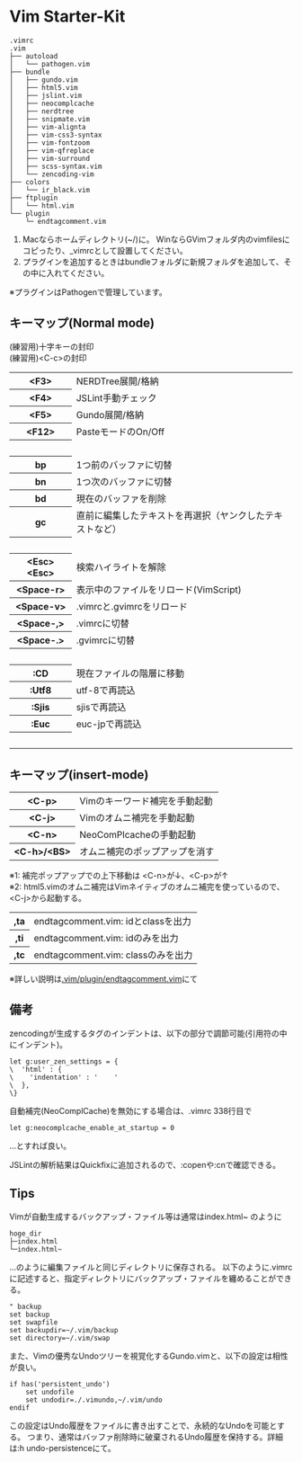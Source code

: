 Vim Starter-Kit
===================================

    .vimrc
    .vim
    ├── autoload
    │   └── pathogen.vim
    ├── bundle
    │   ├── gundo.vim
    │   ├── html5.vim
    │   ├── jslint.vim
    │   ├── neocomplcache
    │   ├── nerdtree
    │   ├── snipmate.vim
    │   ├── vim-alignta
    │   ├── vim-css3-syntax
    │   ├── vim-fontzoom
    │   ├── vim-qfreplace
    │   ├── vim-surround
    │   ├── scss-syntax.vim
    │   └── zencoding-vim
    ├── colors
    │   └── ir_black.vim
    ├── ftplugin
    │   └── html.vim
    └── plugin
        └─ endtagcomment.vim

1. Macならホームディレクトリ(~/)に。
   WinならGVimフォルダ内のvimfilesにコピったり、\_vimrcとして設置してください。
2. プラグインを追加するときはbundleフォルダに新規フォルダを追加して、その中に入れてください。

※プラグインはPathogenで管理しています。


## キーマップ(Normal mode)

(練習用)十字キーの封印<br />
(練習用)&lt;C-c&gt;の封印

<table>
<tr><th>&lt;F3&gt;</th><td>NERDTree展開/格納</td></tr>
<tr><th>&lt;F4&gt;</th><td>JSLint手動チェック</td></tr>
<tr><th>&lt;F5&gt;</th><td>Gundo展開/格納</td></tr>
<tr><th>&lt;F12&gt;</th><td>PasteモードのOn/Off</td></tr>

<tr><th>&nbsp;</th><td>&nbsp;</td></tr>

<tr><th>bp</th><td>1つ前のバッファに切替</td></tr>
<tr><th>bn</th><td>1つ次のバッファに切替</td></tr>
<tr><th>bd</th><td>現在のバッファを削除</td></tr>
<tr><th>gc</th><td>直前に編集したテキストを再選択（ヤンクしたテキストなど）</td></tr>

<tr><th>&nbsp;</th><td>&nbsp;</td></tr>

<tr><th>&lt;Esc&gt;&lt;Esc&gt;</th><td>検索ハイライトを解除</td></tr>
<tr><th>&lt;Space-r&gt;</th><td>表示中のファイルをリロード(VimScript)</td></tr>
<tr><th>&lt;Space-v&gt;</th><td>.vimrcと.gvimrcをリロード</td></tr>
<tr><th>&lt;Space-,&gt;</th><td>.vimrcに切替</td></tr>
<tr><th>&lt;Space-.&gt;</th><td>.gvimrcに切替</td></tr>

<tr><th>&nbsp;</th><td>&nbsp;</td></tr>

<tr><th>:CD</th><td>現在ファイルの階層に移動</td></tr>
<tr><th>:Utf8</th><td>utf-8で再読込</td></tr>
<tr><th>:Sjis</th><td>sjisで再読込</td></tr>
<tr><th>:Euc</th><td>euc-jpで再読込</td></tr>

<tr><th>&nbsp;</th><td>&nbsp;</td></tr>
</table>


## キーマップ(insert-mode)

<table>
<tr><th>&lt;C-p&gt;</th><td>Vimのキーワード補完を手動起動</td></tr>
<tr><th>&lt;C-j&gt;</th><td>Vimのオムニ補完を手動起動</td></tr>
<tr><th>&lt;C-n&gt;</th><td>NeoComPlcacheの手動起動</td></tr>
<tr><th>&lt;C-h&gt;/&lt;BS&gt;</th><td>オムニ補完のポップアップを消す</td></tr>
</table>

※1: 補完ポップアップでの上下移動は &lt;C-n&gt;が↓、&lt;C-p&gt;が↑<br />
※2: html5.vimのオムニ補完はVimネイティブのオムニ補完を使っているので、&lt;C-j&gt;から起動する。

<table>
<tr><th>,ta</th><td>endtagcomment.vim: idとclassを出力</td></tr>
<tr><th>,ti</th><td>endtagcomment.vim: idのみを出力</td></tr>
<tr><th>,tc</th><td>endtagcomment.vim: classのみを出力</td></tr>
</table>

※詳しい説明は[.vim/plugin/endtagcomment.vim](https://github.com/sigwyg/Vim-Starter-kit/blob/master/.vim/plugin/endtagcomment.vim)にて


## 備考

zencodingが生成するタグのインデントは、以下の部分で調節可能(引用符の中にインデント)。

    let g:user_zen_settings = {
    \  'html' : {
    \    'indentation' : '    '
    \  },
    \}

自動補完(NeoComplCache)を無効にする場合は、.vimrc 338行目で

    let g:neocomplcache_enable_at_startup = 0

...とすれば良い。

JSLintの解析結果はQuickfixに追加されるので、:copenや:cnで確認できる。

## Tips

Vimが自動生成するバックアップ・ファイル等は通常はindex.html~ のように

    hoge_dir
    ├─index.html 
    └─index.html~

...のように編集ファイルと同じディレクトリに保存される。
以下のように.vimrcに記述すると、指定ディレクトリにバックアップ・ファイルを纏めることができる。

    " backup
    set backup
    set swapfile
    set backupdir=~/.vim/backup
    set directory=~/.vim/swap

また、Vimの優秀なUndoツリーを視覚化するGundo.vimと、以下の設定は相性が良い。

    if has('persistent_undo')
        set undofile
        set undodir=./.vimundo,~/.vim/undo
    endif

この設定はUndo履歴をファイルに書き出すことで、永続的なUndoを可能とする。
つまり、通常はバッファ削除時に破棄されるUndo履歴を保持する。詳細は:h undo-persistenceにて。
